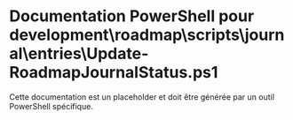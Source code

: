 # Documentation PowerShell pour development\roadmap\scripts\journal\entries\Update-RoadmapJournalStatus.ps1

Cette documentation est un placeholder et doit être générée par un outil PowerShell spécifique.
